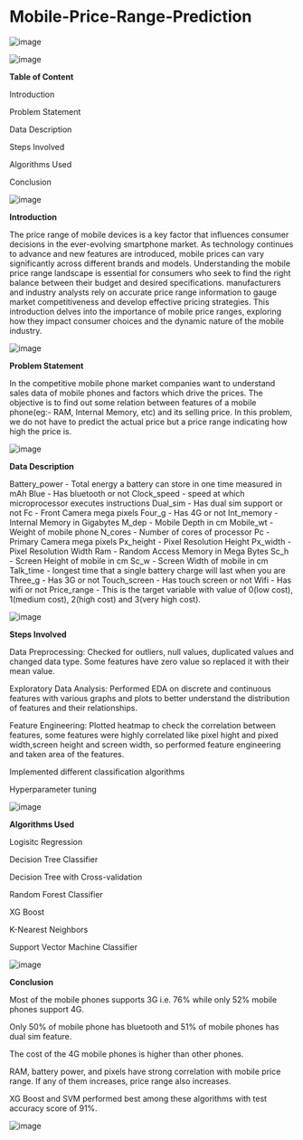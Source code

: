 # Mobile-Price-Range-Prediction
![image](https://github.com/Pradeep1023/Mobile-Price-Range-Prediction/assets/112772717/a09b4b36-de86-430d-8114-7c628e1eb79a)

![image](https://github.com/Pradeep1023/Mobile-Price-Range-Prediction/assets/112772717/9de1a2d6-a977-4f8e-8cb3-28780def693f)

**Table of Content**

Introduction

Problem Statement

Data Description

Steps Involved

Algorithms Used

Conclusion

![image](https://github.com/Pradeep1023/Mobile-Price-Range-Prediction/assets/112772717/1d119fef-feb3-443f-b406-3a2b5a0c48ee)

**Introduction**

The price range of mobile devices is a key factor that influences consumer decisions in the ever-evolving smartphone market. As technology continues to advance and new features are introduced, mobile prices can vary significantly across different brands and models. Understanding the mobile price range landscape is essential for consumers who seek to find the right balance between their budget and desired specifications. manufacturers and industry analysts rely on accurate price range information to gauge market competitiveness and develop effective pricing strategies. This introduction delves into the importance of mobile price ranges, exploring how they impact consumer choices and the dynamic nature of the mobile industry.

![image](https://github.com/Pradeep1023/Mobile-Price-Range-Prediction/assets/112772717/b7ccb9df-843f-4cf0-8973-3aa027d60b12)

**Problem Statement**

In the competitive mobile phone market companies want to understand sales data of mobile phones and factors which drive the prices.
The objective is to find out some relation between features of a mobile phone(eg:- RAM, Internal Memory, etc) and its selling price. 
In this problem, we do not have to predict the actual price but a price range indicating how high the price is.

![image](https://github.com/Pradeep1023/Mobile-Price-Range-Prediction/assets/112772717/e3af940f-6377-4550-9fb4-40c7d4a2f840)

**Data Description**

Battery_power - Total energy a battery can store in one time measured in mAh
Blue - Has bluetooth or not
Clock_speed - speed at which microprocessor executes instructions
Dual_sim - Has dual sim support or not
Fc - Front Camera mega pixels
Four_g - Has 4G or not
Int_memory - Internal Memory in Gigabytes
M_dep - Mobile Depth in cm
Mobile_wt - Weight of mobile phone
N_cores - Number of cores of processor
Pc - Primary Camera mega pixels
Px_height - Pixel Resolution Height
Px_width - Pixel Resolution Width
Ram - Random Access Memory in Mega Bytes
Sc_h - Screen Height of mobile in cm
Sc_w - Screen Width of mobile in cm
Talk_time - longest time that a single battery charge will last when you are
Three_g - Has 3G or not
Touch_screen - Has touch screen or not
Wifi - Has wifi or not
Price_range - This is the target variable with value of 0(low cost), 1(medium cost), 2(high cost) and 3(very high cost).

![image](https://github.com/Pradeep1023/Mobile-Price-Range-Prediction/assets/112772717/6060879a-afc9-4470-b276-53dca0b0c8c9)

**Steps Involved**

Data Preprocessing:  Checked for outliers, null values, duplicated values and changed data type. Some features have zero value so replaced it with their mean value. 

Exploratory Data Analysis: Performed EDA on discrete and continuous features with various graphs and plots to better understand the distribution of features and their relationships.

Feature Engineering: Plotted heatmap to check the correlation between features, some features were highly correlated like pixel hight and pixed width,screen height and screen width, so performed feature engineering and taken area of the features.

Implemented different classification algorithms

Hyperparameter tuning

![image](https://github.com/Pradeep1023/Mobile-Price-Range-Prediction/assets/112772717/bc7baec5-89da-46f6-86f1-ec235f104f59)

**Algorithms Used**

Logisitc Regression

Decision Tree Classifier

Decision Tree with Cross-validation

Random Forest Classifier

XG Boost

K-Nearest Neighbors

Support Vector Machine Classifier

![image](https://github.com/Pradeep1023/Mobile-Price-Range-Prediction/assets/112772717/4792705f-a73b-4a99-92f0-513490044140)

**Conclusion**

Most of the mobile phones supports 3G i.e. 76% while only 52% mobile phones support 4G.

Only 50% of mobile phone has bluetooth and 51% of mobile phones has dual sim feature.

The cost of the 4G mobile phones is higher than other phones.

RAM, battery power, and pixels have strong correlation with mobile price range. If any of them increases, price range also increases.

XG Boost and SVM performed best among these algorithms with test accuracy score of 91%.

![image](https://github.com/Pradeep1023/Mobile-Price-Range-Prediction/assets/112772717/80bb39e9-c80f-4bfc-9aa3-309f80323f0c)
